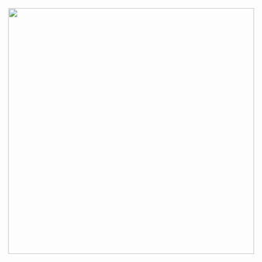 <img src="https://user-images.githubusercontent.com/32800337/162494596-0d47c119-71aa-4e6d-bf2d-ea01bf153db4.jpg" width="500"/>
